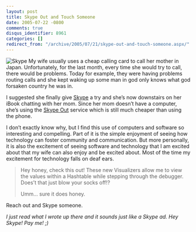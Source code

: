 ```yaml
---
layout: post
title: Skype Out and Touch Someone
date: 2005-07-22 -0800
comments: true
disqus_identifier: 8961
categories: []
redirect_from: "/archive/2005/07/21/skype-out-and-touch-someone.aspx/"
---
```


![Skype](https://haacked.com/images/skype.png) My wife usually uses a
cheap calling card to call her mother in Japan. Unfortunately, for the
last month, every time she would try to call, there would be problems.
Today for example, they were having problems routing calls and she kept
waking up some man in god only knows what god forsaken country he was
in.

I suggested she finally give [Skype](http://www.skype.com/) a try and
she’s now downstairs on her iBook chatting with her mom. Since her mom
doesn’t have a computer, she’s using the [Skype
Out](http://www.skype.com/products/skyeout/) service which is still much
cheaper than using the phone.

I don’t exactly know why, but I find this use of computers and software
so interesting and compelling. Part of it is the simple enjoyment of
seeing how technology can foster community and communication. But more
personally, it is also the excitement of seeing software and technology
that I am excited about that my wife can also enjoy and be excited
about. Most of the time my excitement for technology falls on deaf ears.

> Hey honey, check this out! These new Visualizers allow me to view the
> values within a Hashtable while stepping through the debugger. Does’t
> that just blow your socks off!?
>
> Umm... sure it does honey.

Reach out and Skype someone.

*I just read what I wrote up there and it sounds just like a Skype ad.
Hey Skype! Pay me! ;)*

